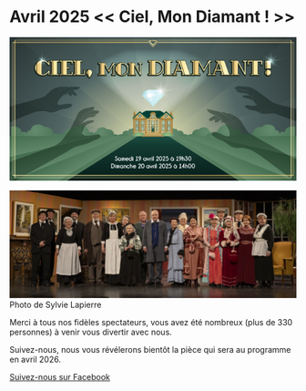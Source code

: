 # Avril 2025 << Ciel, Mon Diamant ! >>

![Ciel, Mon Diamant !](poster.jpg)

![Distribution 2025](distribution.jpg)
Photo de Sylvie Lapierre

Merci à tous nos fidèles spectateurs, vous avez été nombreux (plus de 330 personnes) à venir vous divertir avec nous.

Suivez-nous, nous vous révélerons bientôt la pièce qui sera au programme en avril 2026.

[Suivez-nous sur Facebook](https://www.facebook.com/atlongueuil)
